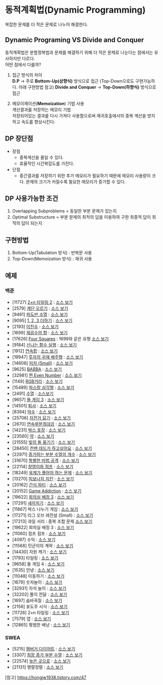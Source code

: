 # 동적계획법(Dynamic Programming)
  복잡한 문제를 더 작은 문제로 나누어 해결한다.

## Dynamic Programing VS Divide and Conquer
  동적계획법은 분할정복법과 문제를 해결하기 위해 더 작은 문제로 나눈다는 점에서는 유사하지만 다르다.  
  어떤 점에서 다를까?

  1. 접근 방식의 차이  
  **D.P** -> 주로 **Bottom-Up(상향식)** 방식으로 접근 (Top-Down으로도 구현가능하다. 아래 구현방법 참고)
  **Divide and Conquer** -> **Top-Down(하향식)** 방식으로 접근
  
  2. 메모이제이션(**Memoization**) 기법 사용  
  계산결과를 저장하는 메모리 기법  
  저장되어있는 결과를 다시 가져다 사용함으로써 재귀호출에서의 중복 계산을 방지하고 속도를 향상시킨다.

## DP 장단점
  - 장점
    - 중복계산을 줄일 수 있다.
    - 효율적인 시간복잡도를 가진다.
  - 단점
    - 중간결과를 저장하기 위한 추가 메모리가 필요하기 때문에 메모리 사용량이 크다. 문제의 크기가 커질수록 필요한 메모리가 증가할 수 있다.

## DP 사용가능한 조건
  1. Overlapping Subproblems = 동일한 부분 문제가 있는지
  2. Optimal Substructure = 부분 문제의 최적의 답을 이용하여 구한 최종적 답이 최적의 답이 되는지

## 구현방법
  1. Bottom-Up(Tabulation 방식) : 반복문 사용
  2. Top-Down(Memoization 방식) : 재귀 사용

## 예제

### 백준
- [11727] [2×n 타일링 2](https://www.acmicpc.net/problem/11727) : [소스 보기](https://github.com/YunSuJeong/BAEKJOON/tree/main/%EB%B0%B1%EC%A4%80/Silver/11727.%E2%80%852%C3%97n%E2%80%85%ED%83%80%EC%9D%BC%EB%A7%81%E2%80%852)
- [2579] [계단 오르기](https://www.acmicpc.net/problem/2579) : [소스 보기](https://github.com/YunSuJeong/BAEKJOON/tree/main/%EB%B0%B1%EC%A4%80/Silver/2579.%E2%80%85%EA%B3%84%EB%8B%A8%E2%80%85%EC%98%A4%EB%A5%B4%EA%B8%B0)
- [9461] [파도반 수열](https://www.acmicpc.net/problem/9461) : [소스 보기](https://github.com/YunSuJeong/BAEKJOON/tree/main/%EB%B0%B1%EC%A4%80/Silver/9461.%E2%80%85%ED%8C%8C%EB%8F%84%EB%B0%98%E2%80%85%EC%88%98%EC%97%B4)
- [9095] [1, 2, 3 더하기](https://www.acmicpc.net/problem/9095) : [소스 보기](https://github.com/YunSuJeong/BAEKJOON/tree/main/%EB%B0%B1%EC%A4%80/Silver/9095.%E2%80%851%EF%BC%8C%E2%80%852%EF%BC%8C%E2%80%853%E2%80%85%EB%8D%94%ED%95%98%EA%B8%B0)
- [2193] [이친수](https://www.acmicpc.net/problem/2193) : [소스 보기](https://github.com/YunSuJeong/BAEKJOON/tree/main/%EB%B0%B1%EC%A4%80/Silver/2193.%E2%80%85%EC%9D%B4%EC%B9%9C%EC%88%98)
- [1699] [제곱수의 합](https://www.acmicpc.net/problem/1699) : [소스 보기](https://github.com/YunSuJeong/BAEKJOON/tree/main/%EB%B0%B1%EC%A4%80/Silver/1699.%E2%80%85%EC%A0%9C%EA%B3%B1%EC%88%98%EC%9D%98%E2%80%85%ED%95%A9)
- [17626] [Four Squares](https://www.acmicpc.net/problem/17626) : 1699와 같은 유형 [소스 보기](https://github.com/YunSuJeong/BAEKJOON/tree/main/%EB%B0%B1%EC%A4%80/Silver/17626.%E2%80%85Four%E2%80%85Squares)
- [9184] [신나는 함수 실행](https://www.acmicpc.net/problem/9184) : [소스 보기](https://github.com/YunSuJeong/BAEKJOON/tree/main/%EB%B0%B1%EC%A4%80/Silver/9184.%E2%80%85%EC%8B%A0%EB%82%98%EB%8A%94%E2%80%85%ED%95%A8%EC%88%98%E2%80%85%EC%8B%A4%ED%96%89)
- [1912] [연속합](https://www.acmicpc.net/problem/1912) : [소스 보기](https://github.com/YunSuJeong/BAEKJOON/tree/main/%EB%B0%B1%EC%A4%80/Silver/1912.%E2%80%85%EC%97%B0%EC%86%8D%ED%95%A9)
- [19947] [투자의 귀재 배주형](https://www.acmicpc.net/problem/19947) : [소스 보기](https://github.com/YunSuJeong/Coding-Test/tree/main/%EB%B0%B1%EC%A4%80/Silver/19947.%E2%80%85%ED%88%AC%EC%9E%90%EC%9D%98%E2%80%85%EA%B7%80%EC%9E%AC%E2%80%85%EB%B0%B0%EC%A3%BC%ED%98%95)
- [14606] [피자 (Small)](https://www.acmicpc.net/problem/14606) : [소스 보기](https://github.com/YunSuJeong/Coding-Test/tree/main/%EB%B0%B1%EC%A4%80/Silver/14606.%E2%80%85%ED%94%BC%EC%9E%90%E2%80%85%EF%BC%88Small%EF%BC%89)
- [9625] [BABBA](https://www.acmicpc.net/problem/9625) : [소스 보기](https://github.com/YunSuJeong/Coding-Test/tree/main/%EB%B0%B1%EC%A4%80/Silver/9625.%E2%80%85BABBA)
- [32981] [찐 Even Number](https://www.acmicpc.net/problem/32981) : [소스 보기](https://github.com/YunSuJeong/Coding-Test/tree/main/%EB%B0%B1%EC%A4%80/Silver/32981.%E2%80%85%EC%B0%90%E2%80%85Even%E2%80%85Number)
- [1149] [RGB거리](https://www.acmicpc.net/problem/1149) : [소스 보기](https://github.com/YunSuJeong/Coding-Test/tree/main/%EB%B0%B1%EC%A4%80/Silver/1149.%E2%80%85RGB%EA%B1%B0%EB%A6%AC)
- [15489] [파스칼 삼각형](https://www.acmicpc.net/problem/15489) : [소스 보기](https://github.com/YunSuJeong/Coding-Test/tree/main/%EB%B0%B1%EC%A4%80/Silver/15489.%E2%80%85%ED%8C%8C%EC%8A%A4%EC%B9%BC%E2%80%85%EC%82%BC%EA%B0%81%ED%98%95)
- [2491] [수열](https://www.acmicpc.net/problem/2491) : [소스보기](https://github.com/YunSuJeong/Coding-Test/tree/main/%EB%B0%B1%EC%A4%80/Silver/2491.%E2%80%85%EC%88%98%EC%97%B4)
- [9657] [돌 게임 3](https://www.acmicpc.net/problem/9657) : [소스 보기](https://github.com/YunSuJeong/Coding-Test/tree/main/%EB%B0%B1%EC%A4%80/Silver/9657.%E2%80%85%EB%8F%8C%E2%80%85%EA%B2%8C%EC%9E%84%E2%80%853)
- [14501] [퇴사](https://www.acmicpc.net/problem/14501) : [소스 보기](https://github.com/YunSuJeong/Coding-Test/tree/main/%EB%B0%B1%EC%A4%80/Silver/14501.%E2%80%85%ED%87%B4%EC%82%AC)
- [8394] [악수](https://www.acmicpc.net/problem/8394) : [소스 보기](https://github.com/YunSuJeong/Coding-Test/tree/main/%EB%B0%B1%EC%A4%80/Silver/8394.%E2%80%85%EC%95%85%EC%88%98)
- [25706] [자전거 묘기](https://www.acmicpc.net/problem/25706) : [소스 보기](https://github.com/YunSuJeong/Coding-Test/tree/main/%EB%B0%B1%EC%A4%80/Silver/25706.%E2%80%85%EC%9E%90%EC%A0%84%EA%B1%B0%E2%80%85%EB%AC%98%EA%B8%B0)
- [2670] [연속부분최대곱](https://www.acmicpc.net/problem/2670) : [소스 보기](https://github.com/YunSuJeong/Coding-Test/tree/main/%EB%B0%B1%EC%A4%80/Silver/2670.%E2%80%85%EC%97%B0%EC%86%8D%EB%B6%80%EB%B6%84%EC%B5%9C%EB%8C%80%EA%B3%B1)
- [14231] [박스 포장](https://www.acmicpc.net/problem/14231) : [소스 보기](https://github.com/YunSuJeong/Coding-Test/tree/main/%EB%B0%B1%EC%A4%80/Silver/14231.%E2%80%85%EB%B0%95%EC%8A%A4%E2%80%85%ED%8F%AC%EC%9E%A5)
- [23560] [약](https://www.acmicpc.net/problem/23560) : [소스 보기](https://github.com/YunSuJeong/Coding-Test/tree/main/%EB%B0%B1%EC%A4%80/Silver/23560.%E2%80%85%EC%95%BD)
- [21555] [빛의 돌 옮기기](https://www.acmicpc.net/problem/21555) : [소스 보기](https://github.com/YunSuJeong/Coding-Test/tree/main/%EB%B0%B1%EC%A4%80/Silver/21555.%E2%80%85%EB%B9%9B%EC%9D%98%E2%80%85%EB%8F%8C%E2%80%85%EC%98%AE%EA%B8%B0%EA%B8%B0)
- [28450] [컨벤 데드가 하고싶어요](https://www.acmicpc.net/problem/28450) : [소스 보기](https://github.com/YunSuJeong/Coding-Test/tree/main/%EB%B0%B1%EC%A4%80/Silver/28450.%E2%80%85%EC%BB%A8%EB%B2%A4%E2%80%85%EB%8D%B0%EB%93%9C%EA%B0%80%E2%80%85%ED%95%98%EA%B3%A0%EC%8B%B6%EC%96%B4%EC%9A%94)
- [22971] [증가하는 부분 수열의 개수](https://www.acmicpc.net/problem/22971) : [소스 보기](https://github.com/YunSuJeong/Coding-Test/tree/main/%EB%B0%B1%EC%A4%80/Silver/22971.%E2%80%85%EC%A6%9D%EA%B0%80%ED%95%98%EB%8A%94%E2%80%85%EB%B6%80%EB%B6%84%E2%80%85%EC%88%98%EC%97%B4%EC%9D%98%E2%80%85%EA%B0%9C%EC%88%98)
- [31670] [특별한 마법 공격](https://www.acmicpc.net/problem/31670) : [소스 보기](https://github.com/YunSuJeong/Coding-Test/tree/main/%EB%B0%B1%EC%A4%80/Silver/31670.%E2%80%85%ED%8A%B9%EB%B3%84%ED%95%9C%E2%80%85%EB%A7%88%EB%B2%95%E2%80%85%EA%B3%B5%EA%B2%A9)
- [22114] [창영이와 점프](https://www.acmicpc.net/problem/22114) : [소스 보기](https://github.com/YunSuJeong/Coding-Test/tree/main/%EB%B0%B1%EC%A4%80/Silver/22114.%E2%80%85%EC%B0%BD%EC%98%81%EC%9D%B4%EC%99%80%E2%80%85%EC%A0%90%ED%94%84)
- [18249] [욱제가 풀어야 하는 문제](https://www.acmicpc.net/problem/18249) : [소스 보기](https://github.com/YunSuJeong/Coding-Test/tree/main/%EB%B0%B1%EC%A4%80/Silver/18249.%E2%80%85%EC%9A%B1%EC%A0%9C%EA%B0%80%E2%80%85%ED%92%80%EC%96%B4%EC%95%BC%E2%80%85%ED%95%98%EB%8A%94%E2%80%85%EB%AC%B8%EC%A0%9C)
- [13270] [피보나치 치킨](https://www.acmicpc.net/problem/13270) : [소스 보기](https://github.com/YunSuJeong/Coding-Test/tree/main/%EB%B0%B1%EC%A4%80/Silver/13270.%E2%80%85%ED%94%BC%EB%B3%B4%EB%82%98%EC%B9%98%E2%80%85%EC%B9%98%ED%82%A8)
- [20162] [간식 파티](https://www.acmicpc.net/problem/20162) : [소스 보기](https://github.com/YunSuJeong/Coding-Test/tree/main/%EB%B0%B1%EC%A4%80/Silver/20162.%E2%80%85%EA%B0%84%EC%8B%9D%E2%80%85%ED%8C%8C%ED%8B%B0)
- [20152] [Game Addiction](https://www.acmicpc.net/problem/20152) : [소스 보기](https://github.com/YunSuJeong/Coding-Test/tree/main/%EB%B0%B1%EC%A4%80/Silver/20152.%E2%80%85Game%E2%80%85Addiction)
- [19622] [회의실 배정 3](https://www.acmicpc.net/problem/19622) : [소스 보기](https://github.com/YunSuJeong/Coding-Test/tree/main/%EB%B0%B1%EC%A4%80/Silver/19622.%E2%80%85%ED%9A%8C%EC%9D%98%EC%8B%A4%E2%80%85%EB%B0%B0%EC%A0%95%E2%80%853)
- [17291] [새끼치기](https://www.acmicpc.net/problem/17291) : [소스 보기](https://github.com/YunSuJeong/Coding-Test/tree/main/%EB%B0%B1%EC%A4%80/Silver/17291.%E2%80%85%EC%83%88%EB%81%BC%EC%B9%98%EA%B8%B0)
- [11867] 박스 나누기 게임 : [소스 보기](https://github.com/YunSuJeong/Coding-Test/tree/main/%EB%B0%B1%EC%A4%80/Silver/11867.%E2%80%85%EB%B0%95%EC%8A%A4%E2%80%85%EB%82%98%EB%88%84%EA%B8%B0%E2%80%85%EA%B2%8C%EC%9E%84)
- [17271] 리그 오브 레전설 (Small) : [소스 보기](https://github.com/YunSuJeong/Coding-Test/tree/main/%EB%B0%B1%EC%A4%80/Silver/17271.%E2%80%85%EB%A6%AC%EA%B7%B8%E2%80%85%EC%98%A4%EB%B8%8C%E2%80%85%EB%A0%88%EC%A0%84%EC%84%A4%E2%80%85%EF%BC%88Small%EF%BC%89)
- [17213] 과일 서리 : 중복 조합 문제 [소스 보기](https://github.com/YunSuJeong/Coding-Test/tree/main/%EB%B0%B1%EC%A4%80/Silver/17213.%E2%80%85%EA%B3%BC%EC%9D%BC%E2%80%85%EC%84%9C%EB%A6%AC)
- [19622] 회의실 배정 3 : [소스 보기](https://github.com/YunSuJeong/Coding-Test/tree/main/%EB%B0%B1%EC%A4%80/Silver/19622.%E2%80%85%ED%9A%8C%EC%9D%98%EC%8B%A4%E2%80%85%EB%B0%B0%EC%A0%95%E2%80%853)
- [11060] 점프 점프 : [소스 보기](https://github.com/YunSuJeong/Coding-Test/tree/main/%EB%B0%B1%EC%A4%80/Silver/11060.%E2%80%85%EC%A0%90%ED%94%84%E2%80%85%EC%A0%90%ED%94%84)
- [4097] 수익 : [소스 보기](https://github.com/YunSuJeong/Coding-Test/tree/main/%EB%B0%B1%EC%A4%80/Silver/4097.%E2%80%85%EC%88%98%EC%9D%B5)
- [11568] 민균이의 계략 : [소스 보기](https://github.com/YunSuJeong/Coding-Test/tree/main/%EB%B0%B1%EC%A4%80/Silver/11568.%E2%80%85%EB%AF%BC%EA%B7%A0%EC%9D%B4%EC%9D%98%E2%80%85%EA%B3%84%EB%9E%B5)
- [14430] 자원 캐기 : [소스 보기](https://github.com/YunSuJeong/Coding-Test/tree/main/%EB%B0%B1%EC%A4%80/Silver/14430.%E2%80%85%EC%9E%90%EC%9B%90%E2%80%85%EC%BA%90%EA%B8%B0)
- [1793] 타일링 : [소스 보기](https://github.com/YunSuJeong/Coding-Test/tree/main/%EB%B0%B1%EC%A4%80/Silver/1793.%E2%80%85%ED%83%80%EC%9D%BC%EB%A7%81)
- [9658] 돌 게임 4 : [소스 보기](https://github.com/YunSuJeong/Coding-Test/tree/main/%EB%B0%B1%EC%A4%80/Silver/9658.%E2%80%85%EB%8F%8C%E2%80%85%EA%B2%8C%EC%9E%84%E2%80%854)
- [1535] 안녕 : [소스 보기](https://github.com/YunSuJeong/Coding-Test/tree/main/%EB%B0%B1%EC%A4%80/Silver/1535.%E2%80%85%EC%95%88%EB%85%95)
- [11048] 이동하기 : [소스 보기](https://github.com/YunSuJeong/Coding-Test/tree/main/%EB%B0%B1%EC%A4%80/Silver/11048.%E2%80%85%EC%9D%B4%EB%8F%99%ED%95%98%EA%B8%B0)
- [1679] 숫자놀이 : [소스 보기](https://github.com/YunSuJeong/Coding-Test/tree/main/%EB%B0%B1%EC%A4%80/Silver/1679.%E2%80%85%EC%88%AB%EC%9E%90%EB%86%80%EC%9D%B4)
- [32931] 자석 놀이 : [소스 보기](https://github.com/YunSuJeong/Coding-Test/tree/main/%EB%B0%B1%EC%A4%80/Silver/32931.%E2%80%85%EC%9E%90%EC%84%9D%E2%80%85%EB%86%80%EC%9D%B4)
- [32202] 풀이 전달 : [소스 보기](https://github.com/YunSuJeong/Coding-Test/tree/main/%EB%B0%B1%EC%A4%80/Silver/32202.%E2%80%85%ED%92%80%EC%9D%B4%E2%80%85%EC%A0%84%EB%8B%AC)
- [1697] 숨바꼭질 : [소스 보기](https://github.com/YunSuJeong/Coding-Test/tree/main/%EB%B0%B1%EC%A4%80/Silver/1697.%E2%80%85%EC%88%A8%EB%B0%94%EA%BC%AD%EC%A7%88)
- [2156] 포도주 시식 : [소스 보기](https://github.com/YunSuJeong/Coding-Test/tree/main/%EB%B0%B1%EC%A4%80/Silver/2156.%E2%80%85%ED%8F%AC%EB%8F%84%EC%A3%BC%E2%80%85%EC%8B%9C%EC%8B%9D)
- [11726] 2×n 타일링 : [소스 보기](https://github.com/YunSuJeong/Coding-Test/tree/main/%EB%B0%B1%EC%A4%80/Silver/11726.%E2%80%852%C3%97n%E2%80%85%ED%83%80%EC%9D%BC%EB%A7%81)
- [7579] 앱 : [소스 보기](https://github.com/YunSuJeong/Coding-Test/tree/main/%EB%B0%B1%EC%A4%80/Gold/7579.%E2%80%85%EC%95%B1)
- [12865] 평범한 배낭 : [소스 보기](https://github.com/YunSuJeong/Coding-Test/tree/main/%EB%B0%B1%EC%A4%80/Gold/12865.%E2%80%85%ED%8F%89%EB%B2%94%ED%95%9C%E2%80%85%EB%B0%B0%EB%82%AD)

### SWEA
- [5215] [햄버거 다이어트](https://swexpertacademy.com/main/code/problem/problemDetail.do?problemLevel=3&contestProbId=AWT-lPB6dHUDFAVT&categoryId=AWT-lPB6dHUDFAVT&categoryType=CODE&problemTitle=5215&orderBy=RECOMMEND_COUNT&selectCodeLang=ALL&select-1=3&pageSize=30&pageIndex=1) : [소스 보기](https://github.com/YunSuJeong/Coding-Test/tree/main/SWEA/D3/5215.%E2%80%85%ED%96%84%EB%B2%84%EA%B1%B0%E2%80%85%EB%8B%A4%EC%9D%B4%EC%96%B4%ED%8A%B8)
- [3307] [최장 증가 부분 수열](https://swexpertacademy.com/main/code/problem/problemDetail.do?problemLevel=3&contestProbId=AWBOKg-a6l0DFAWr&categoryId=AWBOKg-a6l0DFAWr&categoryType=CODE&problemTitle=&orderBy=RECOMMEND_COUNT&selectCodeLang=ALL&select-1=3&pageSize=30&pageIndex=2) : [소스 보기](https://github.com/YunSuJeong/Coding-Test/tree/main/SWEA/D3/3307.%E2%80%85%EC%B5%9C%EC%9E%A5%E2%80%85%EC%A6%9D%EA%B0%80%E2%80%85%EB%B6%80%EB%B6%84%E2%80%85%EC%88%98%EC%97%B4)
- [22574] [높은 곳으로](https://swexpertacademy.com/main/code/problem/problemDetail.do?contestProbId=AZIieDaq5AEDFAXd&categoryId=AZIieDaq5AEDFAXd&categoryType=CODE&problemTitle=22574&orderBy=FIRST_REG_DATETIME&selectCodeLang=ALL&select-1=&pageSize=10&pageIndex=1) : [소스 보기](https://github.com/YunSuJeong/Coding-Test/tree/main/SWEA/D3/22574.%E2%80%85%EB%86%92%EC%9D%80%E2%80%85%EA%B3%B3%EC%9C%BC%EB%A1%9C)
- [21131] 행렬정렬 : [소스 보기](https://github.com/YunSuJeong/Coding-Test/tree/main/SWEA/D3/21131.%E2%80%85%ED%96%89%EB%A0%AC%EC%A0%95%EB%A0%AC)

[참고] https://hongjw1938.tistory.com/47

      
